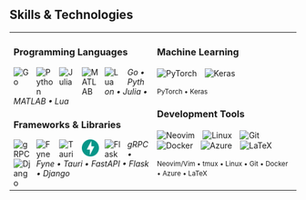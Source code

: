 ## Skills & Technologies

<table>
<tr>
<td width="50%" valign="top">

### Programming Languages  
<img align="left" alt="Go" width="30px" style="padding-right:10px;" src="https://cdn.jsdelivr.net/gh/devicons/devicon/icons/go/go-original.svg" />
<img align="left" alt="Python" width="30px" style="padding-right:10px;" src="https://cdn.jsdelivr.net/gh/devicons/devicon/icons/python/python-original.svg" />
<img align="left" alt="Julia" width="30px" style="padding-right:10px;" src="https://cdn.jsdelivr.net/gh/devicons/devicon/icons/julia/julia-original.svg" />
<img align="left" alt="MATLAB" width="30px" style="padding-right:10px;" src="https://cdn.jsdelivr.net/gh/devicons/devicon/icons/matlab/matlab-original.svg" />
<img align="left" alt="Lua" width="30px" style="padding-right:10px;" src="https://cdn.jsdelivr.net/gh/devicons/devicon/icons/lua/lua-original.svg" />

*Go • Python • Julia • MATLAB • Lua*

### Frameworks & Libraries  
<img align="left" alt="gRPC" width="30px" style="padding-right:10px;" src="https://cdn.jsdelivr.net/gh/devicons/devicon@latest/icons/grpc/grpc-original.svg" />
<img align="left" alt="Fyne" width="30px" style="padding-right:10px;" src="https://fyne.io/img/transparent.png" />
<img align="left" alt="Tauri" width="30px" style="padding-right:10px;" src="https://cdn.jsdelivr.net/gh/devicons/devicon@latest/icons/tauri/tauri-original-wordmark.svg" />
<img align="left" alt="FastAPI" width="30px" style="padding-right:10px;" src="https://raw.githubusercontent.com/devicons/devicon/master/icons/fastapi/fastapi-original.svg" />
<img align="left" alt="Flask" width="30px" style="padding-right:10px;" src="https://cdn.jsdelivr.net/gh/devicons/devicon/icons/flask/flask-original.svg" />
<img align="left" alt="Django" width="30px" style="padding-right:10px;" src="https://cdn.jsdelivr.net/gh/devicons/devicon/icons/django/django-plain.svg" />

*gRPC • Fyne • Tauri • FastAPI • Flask • Django*

</td>
<td width="50%" valign="top">

### Machine Learning
<p>
  <img align="center" alt="PyTorch" width="30px" style="padding-right:10px;" src="https://cdn.jsdelivr.net/gh/devicons/devicon/icons/pytorch/pytorch-original.svg" />
  <img align="center" alt="Keras" width="30px" style="padding-right:10px;" src="https://cdn.jsdelivr.net/gh/devicons/devicon/icons/keras/keras-original.svg" />
</p>
<p><small>PyTorch • Keras</small></p>

### Development Tools  
<p>
  <img align="center" alt="Neovim" width="30px" style="padding-right:10px;" src="https://cdn.jsdelivr.net/gh/devicons/devicon/icons/vim/vim-original.svg" />
  <img align="center" alt="Linux" width="30px" style="padding-right:10px;" src="https://cdn.jsdelivr.net/gh/devicons/devicon/icons/linux/linux-original.svg" />
  <img align="center" alt="Git" width="30px" style="padding-right:10px;" src="https://cdn.jsdelivr.net/gh/devicons/devicon/icons/git/git-original.svg" />
  <img align="center" alt="Docker" width="30px" style="padding-right:10px;" src="https://cdn.jsdelivr.net/gh/devicons/devicon/icons/docker/docker-original.svg" />
  <img align="center" alt="Azure" width="30px" style="padding-right:10px;" src="https://cdn.jsdelivr.net/gh/devicons/devicon/icons/azure/azure-original.svg" />
  <img align="center" alt="LaTeX" width="30px" style="padding-right:10px;" src="https://upload.wikimedia.org/wikipedia/commons/9/92/LaTeX_logo.svg" />
</p>
<p><small>Neovim/Vim • tmux • Linux • Git • Docker • Azure • LaTeX</small></p>

</td>
</tr>
</table>
